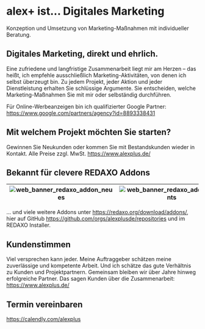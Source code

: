 # alex+ ist... Digitales Marketing

Konzeption und Umsetzung von Marketing-Maßnahmen mit individueller Beratung.


## Digitales Marketing, direkt und ehrlich.

Eine zufriedene und langfristige Zusammenarbeit liegt mir am Herzen – das heißt, ich empfehle ausschließlich Marketing-Aktivitäten, von denen ich selbst überzeugt bin.
Zu jedem Projekt, jeder Aktion und jeder Dienstleistung erhalten Sie schlüssige Argumente. Sie entscheiden, welche Marketing-Maßnahmen Sie mit mir oder selbständig durchführen.

Für Online-Werbeanzeigen bin ich qualifizierter Google Partner: <https://www.google.com/partners/agency?id=8893338431>

## Mit welchem Projekt möchten Sie starten?

Gewinnen Sie Neukunden oder kommen Sie mit Bestandskunden wieder in Kontakt. Alle Preise zzgl. MwSt.
<https://www.alexplus.de/>


## Bekannt für clevere REDAXO Addons

| ![web_banner_redaxo_addon_neues](https://user-images.githubusercontent.com/3855487/204770021-459b61ab-0aa8-45a9-99b7-8197d1ccd4fc.png) | ![web_banner_redaxo_addon_events](https://user-images.githubusercontent.com/3855487/204770043-a6d113b6-fece-4b16-8085-d581860f3ed8.png) | ![web_banner_redaxo_addon_speedup](https://user-images.githubusercontent.com/3855487/204770464-93721ae2-ab19-4617-bb2a-59c2d7af14e4.png) |
| --- | --- | --- |

... und viele weitere Addons unter <https://redaxo.org/download/addons/>, hier auf GitHub <https://github.com/orgs/alexplusde/repositories> und im REDAXO Installer.

## Kundenstimmen

Viel versprechen kann jeder. Meine Auftraggeber schätzen meine zuverlässige und kompetente Arbeit. Und ich schätze das gute Verhältnis zu Kunden und Projektpartnern. Gemeinsam bleiben wir über Jahre hinweg erfolgreiche Partner. 
Das sagen Kunden über die Zusammenarbeit:
<https://www.alexplus.de/>

## Termin vereinbaren

<https://calendly.com/alexplus>

